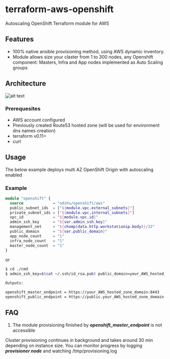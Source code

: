 # terraform-aws-openshift 

Autoscaling OpenShift Terraform module for AWS

## Features
* 100% native ansible provisioning method, using AWS dynamic inventory.
* Module allows size your claster from 1 to 300 nodes, any Openshift component: Masters, Infra and App nodes implemented as Auto Scaling groups


## Architecture

 ![alt text](https://blog.openshift.com/wp-content/uploads/refarch-ocp-on-aws-v3.png "Origin")

### Prerequesites
* AWS account configured
* Previously created Route53 hosted zone (will be used for environment dns names creation)
* terraform v0.11+
* curl

## Usage

The below example deploys multi AZ OpenShift Origin with autoscaling enabled

### Example

```terraform
module "openshift" {
  source             = "odzhu/openshift/aws"
  public_subnet_ids  = ["${module.vpc.external_subnets}"]
  private_subnet_ids = ["${module.vpc.internal_subnets}"]
  vpc_id             = "${module.vpc.id}"
  admin_ssh_key      = "${var.admin_ssh_key}"
  management_net     = "${chomp(data.http.workstationip.body)}/32"
  public_domain      = "${var.public_domain}"
  app_node_count     = "1"
  infra_node_count   = "1"
  master_node_count  = "1"
}
```
or

```bash
$ cd ./cmd
$ admin_ssh_key=$(cat ~/.ssh/id_rsa.pub) public_domain=your_AWS_hosted_zone_domain make -e

Outputs:

openshift_master_endpoint = https://your_AWS_hosted_zone_domain:8443
openshift_public_endpoint = https://public.your_AWS_hosted_zone_domain
```

## FAQ

1. The module provisioning finished by ***openshift_master_endpoint*** is not accessible

Cluster provisioning continues in background and takes around 30 min depending on instance size. You can monitor progress by logging ***provisioner node*** and watching /tmp/provisioning.log
